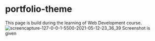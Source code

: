 # portfolio-theme

This page is build during the learning of Web Development course.
![screencapture-127-0-0-1-5500-2021-05-12-23_36_39](https://user-images.githubusercontent.com/67104868/118023247-f3a52300-b37a-11eb-903c-2c51ebbfef0f.png)
Screenshot is given
